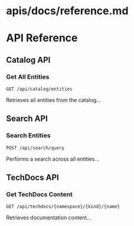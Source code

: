 # apis/docs/reference.md
# API Reference

## Catalog API

### Get All Entities
`GET /api/catalog/entities`

Retrieves all entities from the catalog...

## Search API

### Search Entities
`POST /api/search/query`

Performs a search across all entities...

## TechDocs API

### Get TechDocs Content
`GET /api/techdocs/{namespace}/{kind}/{name}`

Retrieves documentation content...